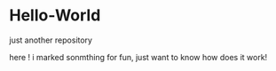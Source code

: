 # Hello-World
just another repository

here ! i marked sonmthing for fun, just want to know how does it work!

